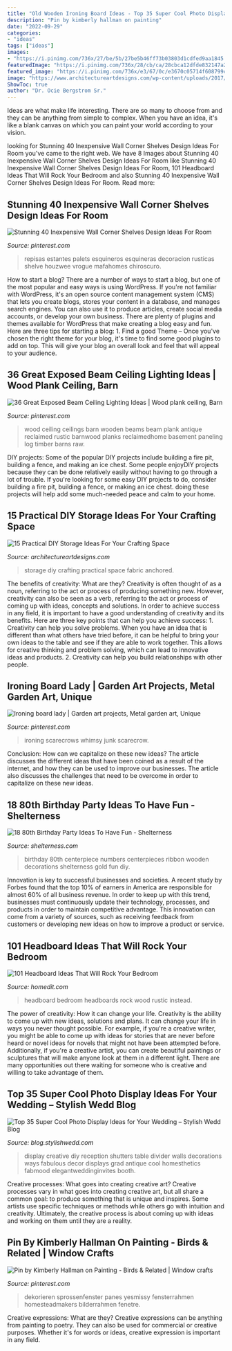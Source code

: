```yaml
---
title: "Old Wooden Ironing Board Ideas - Top 35 Super Cool Photo Display Ideas For Your Wedding – Stylish Wedd Blog"
description: "Pin by kimberly hallman on painting"
date: "2022-09-29"
categories:
- "ideas"
tags: ["ideas"]
images:
- "https://i.pinimg.com/736x/27/be/5b/27be5b46ff73b03803d1cdfed9aa1845.jpg"
featuredImage: "https://i.pinimg.com/736x/28/cb/ca/28cbca12dfde832147a21661a4d3b57d.jpg"
featured_image: "https://i.pinimg.com/736x/e3/67/0c/e3670c05714f608799c2b3ce9726b647.jpg"
image: "https://www.architectureartdesigns.com/wp-content/uploads/2017/12/15-Practical-DIY-Storage-Ideas-For-Your-Crafting-Space-3.jpg"
ShowToc: true
author: "Dr. Ocie Bergstrom Sr."
---
```



Ideas are what make life interesting. There are so many to choose from and they can be anything from simple to complex. When you have an idea, it's like a blank canvas on which you can paint your world according to your vision.

	

		
looking for Stunning 40 Inexpensive Wall Corner Shelves Design Ideas For Room you've came to the right web. We have 8 Images about Stunning 40 Inexpensive Wall Corner Shelves Design Ideas For Room like Stunning 40 Inexpensive Wall Corner Shelves Design Ideas For Room, 101 Headboard Ideas That Will Rock Your Bedroom and also Stunning 40 Inexpensive Wall Corner Shelves Design Ideas For Room. Read more:
		
    
## Stunning 40 Inexpensive Wall Corner Shelves Design Ideas For Room

<img loading=lazy src="https://i.pinimg.com/736x/28/cb/ca/28cbca12dfde832147a21661a4d3b57d.jpg" onerror="this.onerror=null;this.src='https://tse2.mm.bing.net/th?id=OIP.hsKNyjSfvFiD84j3XAPXiwHaJ3&amp;pid=15.1';" alt="Stunning 40 Inexpensive Wall Corner Shelves Design Ideas For Room">

_Source: pinterest.com_

>repisas estantes palets esquineros esquineras decoracion rusticas shelve houzwee vrogue mafahomes chiroscuro. 

	

How to start a blog?
There are a number of ways to start a blog, but one of the most popular and easy ways is using WordPress. If you're not familiar with WordPress, it's an open source content management system (CMS) that lets you create blogs, stores your content in a database, and manages search engines. You can also use it to produce articles, create social media accounts, or develop your own business. There are plenty of plugins and themes available for WordPress that make creating a blog easy and fun. Here are three tips for starting a blog: 1. Find a good Theme – Once you've chosen the right theme for your blog, it's time to find some good plugins to add on top. This will give your blog an overall look and feel that will appeal to your audience. 
    
## 36 Great Exposed Beam Ceiling Lighting Ideas | Wood Plank Ceiling, Barn

<img loading=lazy src="https://i.pinimg.com/736x/27/be/5b/27be5b46ff73b03803d1cdfed9aa1845.jpg" onerror="this.onerror=null;this.src='https://tse3.mm.bing.net/th?id=OIP.1ozF9Z4hFUWu8fMFPjYn0gHaGc&amp;pid=15.1';" alt="36 Great Exposed Beam Ceiling Lighting Ideas | Wood plank ceiling, Barn">

_Source: pinterest.com_

>wood ceiling ceilings barn wooden beams beam plank antique reclaimed rustic barnwood planks reclaimedhome basement paneling log timber barns raw. 

	

DIY projects: Some of the popular DIY projects include building a fire pit, building a fence, and making an ice chest.
Some people enjoyDIY projects because they can be done relatively easily without having to go through a lot of trouble. If you're looking for some easy DIY projects to do, consider building a fire pit, building a fence, or making an ice chest. doing these projects will help add some much-needed peace and calm to your home.

    
## 15 Practical DIY Storage Ideas For Your Crafting Space

<img loading=lazy src="https://www.architectureartdesigns.com/wp-content/uploads/2017/12/15-Practical-DIY-Storage-Ideas-For-Your-Crafting-Space-3.jpg" onerror="this.onerror=null;this.src='https://tse1.mm.bing.net/th?id=OIP.-ko300azxTDxACOfT3n0GwHaLG&amp;pid=15.1';" alt="15 Practical DIY Storage Ideas For Your Crafting Space">

_Source: architectureartdesigns.com_

>storage diy crafting practical space fabric anchored. 

	

The benefits of creativity: What are they?
Creativity is often thought of as a noun, referring to the act or process of producing something new. However, creativity can also be seen as a verb, referring to the act or process of coming up with ideas, concepts and solutions. In order to achieve success in any field, it is important to have a good understanding of creativity and its benefits. Here are three key points that can help you achieve success: 1. Creativity can help you solve problems. When you have an idea that is different than what others have tried before, it can be helpful to bring your own ideas to the table and see if they are able to work together. This allows for creative thinking and problem solving, which can lead to innovative ideas and products. 2. Creativity can help you build relationships with other people.

    
## Ironing Board Lady | Garden Art Projects, Metal Garden Art, Unique

<img loading=lazy src="https://i.pinimg.com/736x/1b/d4/4f/1bd44f4d4672ffe7126b01fe90037068--ironing-boards-garden-ideas.jpg" onerror="this.onerror=null;this.src='https://tse1.mm.bing.net/th?id=OIP.vvaK8AvRO8DO0Yg_b9TvtgC7FN&amp;pid=15.1';" alt="Ironing board lady | Garden art projects, Metal garden art, Unique">

_Source: pinterest.com_

>ironing scarecrows whimsy junk scarecrow. 

	

Conclusion: How can we capitalize on these new ideas?
The article discusses the different ideas that have been coined as a result of the internet, and how they can be used to improve our businesses. The article also discusses the challenges that need to be overcome in order to capitalize on these new ideas.

    
## 18 80th Birthday Party Ideas To Have Fun - Shelterness

<img loading=lazy src="http://i.shelterness.com/2017/02/03-80th-birthday-centerpiece-with-wooden-numbers-and-ribbon.jpg" onerror="this.onerror=null;this.src='https://tse3.mm.bing.net/th?id=OIP.Mya7Ow8JeuFz2khBPmhFqQHaJ4&amp;pid=15.1';" alt="18 80th Birthday Party Ideas To Have Fun - Shelterness">

_Source: shelterness.com_

>birthday 80th centerpiece numbers centerpieces ribbon wooden decorations shelterness gold fun diy. 

	

Innovation is key to successful businesses and societies. A recent study by Forbes found that the top 10% of earners in America are responsible for almost 60% of all business revenue. In order to keep up with this trend, businesses must continuously update their technology, processes, and products in order to maintain competitive advantage. This innovation can come from a variety of sources, such as receiving feedback from customers or developing new ideas on how to improve a product or service.

    
## 101 Headboard Ideas That Will Rock Your Bedroom

<img loading=lazy src="https://cdn.homedit.com/wp-content/uploads/2013/08/wood-headboard1.jpg" onerror="this.onerror=null;this.src='https://tse2.mm.bing.net/th?id=OIP.CGSIIN3uocNTvEKvgFTCHQHaLI&amp;pid=15.1';" alt="101 Headboard Ideas That Will Rock Your Bedroom">

_Source: homedit.com_

>headboard bedroom headboards rock wood rustic instead. 

	

The power of creativity: How it can change your life.
Creativity is the ability to come up with new ideas, solutions and plans. It can change your life in ways you never thought possible. For example, if you're a creative writer, you might be able to come up with ideas for stories that are never before heard or novel ideas for novels that might not have been attempted before. Additionally, if you're a creative artist, you can create beautiful paintings or sculptures that will make anyone look at them in a different light. There are many opportunities out there waiting for someone who is creative and willing to take advantage of them.

    
## Top 35 Super Cool Photo Display Ideas For Your Wedding – Stylish Wedd Blog

<img loading=lazy src="http://blog.stylishwedd.com/wp-content/uploads/2017/01/Creative-Way-to-Display-Your-Photos-with-Shutters-at-Your-Wedding.jpg" onerror="this.onerror=null;this.src='https://tse2.mm.bing.net/th?id=OIP.vVGpmKVWqo0vU8nxJJh_XQHaLH&amp;pid=15.1';" alt="Top 35 Super Cool Photo Display Ideas for Your Wedding – Stylish Wedd Blog">

_Source: blog.stylishwedd.com_

>display creative diy reception shutters table divider walls decorations ways fabulous decor displays grad antique cool homesthetics fabmood elegantweddinginvites booth. 

	

Creative processes: What goes into creating creative art?
Creative processes vary in what goes into creating creative art, but all share a common goal: to produce something that is unique and inspires. Some artists use specific techniques or methods while others go with intuition and creativity. Ultimately, the creative process is about coming up with ideas and working on them until they are a reality.

    
## Pin By Kimberly Hallman On Painting - Birds &amp; Related | Window Crafts

<img loading=lazy src="https://i.pinimg.com/736x/e3/67/0c/e3670c05714f608799c2b3ce9726b647.jpg" onerror="this.onerror=null;this.src='https://tse3.mm.bing.net/th?id=OIP.B-fSTzY0CAFwBejU9cnPkQHaNJ&amp;pid=15.1';" alt="Pin by Kimberly Hallman on Painting - Birds &amp; Related | Window crafts">

_Source: pinterest.com_

>dekorieren sprossenfenster panes yesmissy fensterrahmen homesteadmakers bilderrahmen fenetre. 

	

Creative expressions: What are they?
Creative expressions can be anything from painting to poetry. They can also be used for commercial or creative purposes. Whether it's for words or ideas, creative expression is important in any field.


